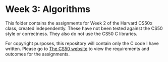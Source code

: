 # Week 3: Algorithms
This folder contains the assignments for Week 2 of the Harvard CS50x class, created independently. These have not been tested against the CS50 style or correctness. They also do not use the CS50 C libraries.

For copyright purposes, this repository will contain only the C code I have written. Please go to [The CS50 website](https://cs50.harvard.edu/x/2025/psets/3) to view the requirements and outcomes for the assignments.